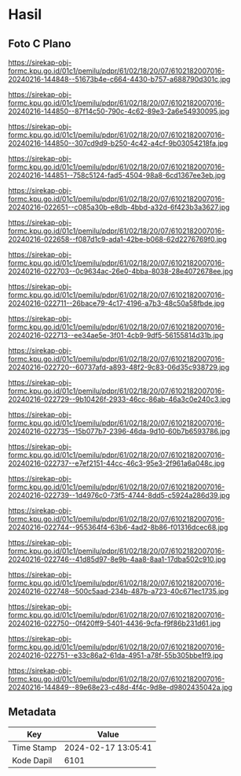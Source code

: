 # Hasil

## Foto C Plano

https://sirekap-obj-formc.kpu.go.id/01c1/pemilu/pdpr/61/02/18/20/07/6102182007016-20240216-144848--51673b4e-c664-4430-b757-a688790d301c.jpg

https://sirekap-obj-formc.kpu.go.id/01c1/pemilu/pdpr/61/02/18/20/07/6102182007016-20240216-144850--87f14c50-790c-4c62-89e3-2a6e54930095.jpg

https://sirekap-obj-formc.kpu.go.id/01c1/pemilu/pdpr/61/02/18/20/07/6102182007016-20240216-144850--307cd9d9-b250-4c42-a4cf-9b03054218fa.jpg

https://sirekap-obj-formc.kpu.go.id/01c1/pemilu/pdpr/61/02/18/20/07/6102182007016-20240216-144851--758c5124-fad5-4504-98a8-6cd1367ee3eb.jpg

https://sirekap-obj-formc.kpu.go.id/01c1/pemilu/pdpr/61/02/18/20/07/6102182007016-20240216-022651--c085a30b-e8db-4bbd-a32d-6f423b3a3627.jpg

https://sirekap-obj-formc.kpu.go.id/01c1/pemilu/pdpr/61/02/18/20/07/6102182007016-20240216-022658--f087d1c9-ada1-42be-b068-62d2276769f0.jpg

https://sirekap-obj-formc.kpu.go.id/01c1/pemilu/pdpr/61/02/18/20/07/6102182007016-20240216-022703--0c9634ac-26e0-4bba-8038-28e4072678ee.jpg

https://sirekap-obj-formc.kpu.go.id/01c1/pemilu/pdpr/61/02/18/20/07/6102182007016-20240216-022711--26bace79-4c17-4196-a7b3-48c50a58fbde.jpg

https://sirekap-obj-formc.kpu.go.id/01c1/pemilu/pdpr/61/02/18/20/07/6102182007016-20240216-022713--ee34ae5e-3f01-4cb9-9df5-56155814d31b.jpg

https://sirekap-obj-formc.kpu.go.id/01c1/pemilu/pdpr/61/02/18/20/07/6102182007016-20240216-022720--60737afd-a893-48f2-9c83-06d35c938729.jpg

https://sirekap-obj-formc.kpu.go.id/01c1/pemilu/pdpr/61/02/18/20/07/6102182007016-20240216-022729--9b10426f-2933-46cc-86ab-46a3c0e240c3.jpg

https://sirekap-obj-formc.kpu.go.id/01c1/pemilu/pdpr/61/02/18/20/07/6102182007016-20240216-022735--15b077b7-2396-46da-9d10-60b7b6593786.jpg

https://sirekap-obj-formc.kpu.go.id/01c1/pemilu/pdpr/61/02/18/20/07/6102182007016-20240216-022737--e7ef2151-44cc-46c3-95e3-2f961a6a048c.jpg

https://sirekap-obj-formc.kpu.go.id/01c1/pemilu/pdpr/61/02/18/20/07/6102182007016-20240216-022739--1d4976c0-73f5-4744-8dd5-c5924a286d39.jpg

https://sirekap-obj-formc.kpu.go.id/01c1/pemilu/pdpr/61/02/18/20/07/6102182007016-20240216-022744--955364f4-63b6-4ad2-8b86-f01316dcec68.jpg

https://sirekap-obj-formc.kpu.go.id/01c1/pemilu/pdpr/61/02/18/20/07/6102182007016-20240216-022746--41d85d97-8e9b-4aa8-8aa1-17dba502c910.jpg

https://sirekap-obj-formc.kpu.go.id/01c1/pemilu/pdpr/61/02/18/20/07/6102182007016-20240216-022748--500c5aad-234b-487b-a723-40c671ec1735.jpg

https://sirekap-obj-formc.kpu.go.id/01c1/pemilu/pdpr/61/02/18/20/07/6102182007016-20240216-022750--0f420ff9-5401-4436-9cfa-f9f86b231d61.jpg

https://sirekap-obj-formc.kpu.go.id/01c1/pemilu/pdpr/61/02/18/20/07/6102182007016-20240216-022751--e33c86a2-61da-4951-a78f-55b305bbe1f9.jpg

https://sirekap-obj-formc.kpu.go.id/01c1/pemilu/pdpr/61/02/18/20/07/6102182007016-20240216-144849--89e68e23-c48d-4f4c-9d8e-d9802435042a.jpg


## Metadata

| Key        | Value               |
| ---------- | ------------------- |
| Time Stamp | 2024-02-17 13:05:41 |
| Kode Dapil | 6101                |



